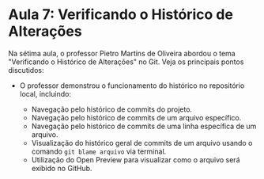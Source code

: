 # Aula 7: Verificando o Histórico de Alterações

Na sétima aula, o professor Pietro Martins de Oliveira abordou o tema "Verificando o Histórico de Alterações" no Git. Veja os principais pontos discutidos:

- O professor demonstrou o funcionamento do histórico no repositório local, incluindo:

  - Navegação pelo histórico de commits do projeto.
  - Navegação pelo histórico de commits de um arquivo específico.
  - Navegação pelo histórico de commits de uma linha específica de um arquivo.
  - Visualização do histórico geral de commits de um arquivo usando o comando `git blame arquivo` via terminal.
  - Utilização do Open Preview para visualizar como o arquivo será exibido no GitHub.